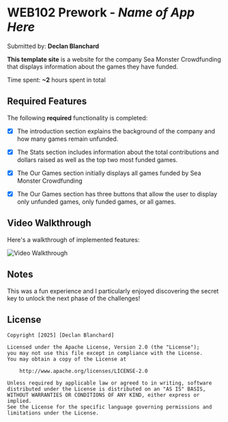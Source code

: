 # WEB102 Prework - *Name of App Here*

Submitted by: **Declan Blanchard**

**This template site** is a website for the company Sea Monster Crowdfunding that displays information about the games they have funded.

Time spent: **~2** hours spent in total

## Required Features

The following **required** functionality is completed:

* [x] The introduction section explains the background of the company and how many games remain unfunded.
* [x] The Stats section includes information about the total contributions and dollars raised as well as the top two most funded games.
* [x] The Our Games section initially displays all games funded by Sea Monster Crowdfunding
* [x] The Our Games section has three buttons that allow the user to display only unfunded games, only funded games, or all games.


## Video Walkthrough

Here's a walkthrough of implemented features:

<img src='assets/preview.gif' title='Video Walkthrough' width='' alt='Video Walkthrough' />


## Notes

This was a fun experience and I particularly enjoyed discovering the secret key to unlock the next phase of the challenges!

## License

    Copyright [2025] [Declan Blanchard]

    Licensed under the Apache License, Version 2.0 (the "License");
    you may not use this file except in compliance with the License.
    You may obtain a copy of the License at

        http://www.apache.org/licenses/LICENSE-2.0

    Unless required by applicable law or agreed to in writing, software
    distributed under the License is distributed on an "AS IS" BASIS,
    WITHOUT WARRANTIES OR CONDITIONS OF ANY KIND, either express or implied.
    See the License for the specific language governing permissions and
    limitations under the License.
